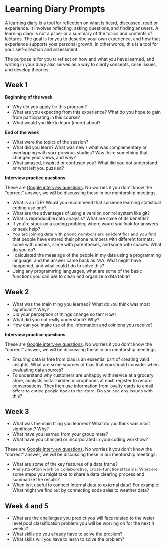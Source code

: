 # Learning Diary Prompts

A [learning diary](https://humak.libguides.com/c.php?g=686372&p=4910489) is a tool for reflection on what is heard, discussed, read or experience. It involves reflecting, asking questions, and finding answers. A learning diary is not a paper or a summary of the topics and contents of lectures. The goal is for you to describe your own experience, and how that experience supports your personal growth. In other words, this is a tool for your self-direction and assessment. 

The purpose is for you to reflect on how and what you have learned, and writing in your diary also serves as a way to clarify concepts, raise issues, and develop theories.

## Week 1

**Beginning of the week**

* Why did you apply for this program?
* What are you expecting from this experience? What do you hope to gain from participating in this course?
* What would you like to learn (more) about?

**End of the week**

* What were the topics of the session?
* What did you learn? What was new / what was complementary or overlapping with your previous studies? Was there something that changed your views, and why?
* What amazed, inspired or confused you? What did you not understand or what left you puzzled?


**Interview practice questions**

These are [Google interview questions](https://grow.google/). No worries if you don't know the "correct" answer, we will be discussing these in our mentorship meetings.

* What is an IDE? Would you recommend that someone learning statistical coding use one?
* What are the advantages of using a version control system like git?
* What is reproducible data analysis? What are some of its benefits?
* If you're stuck on a coding problem, where would you look for answers or seek help?
* You are joining data with phone numbers are an identifier and you find that people have entered their phone numbers with different formats: some with dashes, some with parentheses, and some with spaces. What do you do?
* I calculated the mean age of the people in my data using a programming language, and the answer came back as N/A. What might have happened, and what could I do to solve this?
* Using any programming languages, what are some of the basic functions you can use to clean and organize a data table?

## Week 2

* What was the main thing you learned? What do you think was most significant? Why?
* Did your perception of things change so far? How?
* What did you not really understand? Why?
* How can you make use of the information and opinions you receive?

**Interview practice questions**

These are [Google interview questions](https://grow.google/). No worries if you don't know the "correct" answer, we will be discussing these in our mentorship meetings.

* Ensuring data is free from bias is an essential part of creating valid insights. What are some sources of bias that you should consider when evaluating data sources?
* To understand why customers are unhappy with service at a grocery store, analysts install hidden microphones at each register to record conversations. They then use information from loyalty cards to email offers to entice people back to the store. Do you see any issues with this?

## Week 3

* What was the main thing you learned? What do you think was most significant? Why?
* What have you learned from your group mate?
* What have you changed or incorporated in your coding workflow?

These are [Google interview questions](https://grow.google/). No worries if you don't know the "correct" answer, we will be discussing these in our mentorship meetings.

* What are some of the key features of a data frame?
* Analysts often work on collaborative, cross-functional teams. What are some steps you might take to share a data cleaning process and summarize the results?
* When is it useful to connect internal data to external data? For example: What might we find out by connecting soda sales to weather data?

## Week 4 and 5

* What are the challenges you predict you will face related to the water level pool classification problem you will be working on for the next 4 weeks?
* What skills do you already have to solve the problem?
* What skills will you have to learn to solve the problem?
